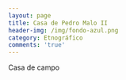 ```yaml
---
layout: page
title: Casa de Pedro Malo II
header-img: /img/fondo-azul.png
category: Etnográfico
comments: 'true'
---
```



Casa de campo
